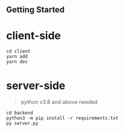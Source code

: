## Getting Started

# client-side

    cd client
    yarn add
    yarn dev

# server-side
> python v3.8 and above needed

    cd backend
    python3 -m pip install -r requirements.txt
    py server.py


